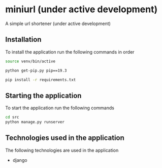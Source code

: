 # miniurl (under active development)
A simple url shortener (under active development)

## Installation
To install the application run the following commands in order

```bash
source venv/bin/active
```

```bash
python get-pip.py pip==19.3
```

```bash
pip install -r requirements.txt
```

## Starting the application
To start the application run the following commands

```bash
cd src
python manage.py runserver
```

## Technologies used in the application
The following technologies are used in the application

- django
